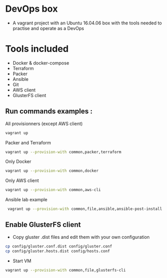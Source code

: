 # DevOps box
* A vagrant project with an Ubuntu 16.04.06 box with the tools needed to practise and operate as a DevOps

# Tools included
* Docker & docker-compose
* Terraform
* Packer
* Ansible
* Git
* AWS client
* GlusterFS client

## Run commands examples :

All provisionners (except AWS client)
```bash
vagrant up 
```

Packer and Terraform 
```bash
vagrant up --provision-with common,packer,terraform
```

Only Docker 
```bash
vagrant up --provision-with common,docker
```

Only AWS client 
```bash
vagrant up --provision-with common,aws-cli
```

Ansible lab example 
```bash
 vagrant up --provision-with common,file,ansible,ansible-post-install
```

## Enable GlusterFS client

- Copy gluster .dist files and edit them with your own configuration
```bash
cp config/gluster.conf.dist config/gluster.conf
cp config/gluster.hosts.dist config/hosts.conf
```
- Start VM
```bash
vagrant up --provision-with common,file,glusterfs-cli
```
